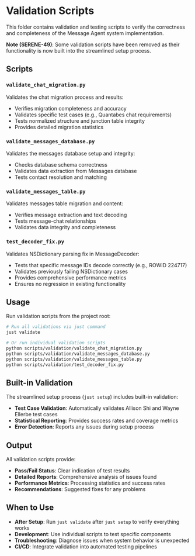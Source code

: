# Validation Scripts

This folder contains validation and testing scripts to verify the correctness and completeness of the Message Agent system implementation.

**Note (SERENE-49)**: Some validation scripts have been removed as their functionality is now built into the streamlined setup process.

## Scripts

### `validate_chat_migration.py`
Validates the chat migration process and results:
- Verifies migration completeness and accuracy
- Validates specific test cases (e.g., Quantabes chat requirements)
- Tests normalized structure and junction table integrity
- Provides detailed migration statistics

### `validate_messages_database.py`
Validates the messages database setup and integrity:
- Checks database schema correctness
- Validates data extraction from Messages database
- Tests contact resolution and matching

### `validate_messages_table.py`
Validates messages table migration and content:
- Verifies message extraction and text decoding
- Tests message-chat relationships
- Validates data integrity and completeness

### `test_decoder_fix.py`
Validates NSDictionary parsing fix in MessageDecoder:
- Tests that specific message IDs decode correctly (e.g., ROWID 224717)
- Validates previously failing NSDictionary cases
- Provides comprehensive performance metrics
- Ensures no regression in existing functionality

## Usage

Run validation scripts from the project root:

```bash
# Run all validations via just command
just validate

# Or run individual validation scripts
python scripts/validation/validate_chat_migration.py
python scripts/validation/validate_messages_database.py
python scripts/validation/validate_messages_table.py
python scripts/validation/test_decoder_fix.py
```

## Built-in Validation

The streamlined setup process (`just setup`) includes built-in validation:
- **Test Case Validation**: Automatically validates Allison Shi and Wayne Ellerbe test cases
- **Statistical Reporting**: Provides success rates and coverage metrics
- **Error Detection**: Reports any issues during setup process

## Output

All validation scripts provide:
- **Pass/Fail Status**: Clear indication of test results
- **Detailed Reports**: Comprehensive analysis of issues found
- **Performance Metrics**: Processing statistics and success rates
- **Recommendations**: Suggested fixes for any problems

## When to Use

- **After Setup**: Run `just validate` after `just setup` to verify everything works
- **Development**: Use individual scripts to test specific components
- **Troubleshooting**: Diagnose issues when system behavior is unexpected
- **CI/CD**: Integrate validation into automated testing pipelines
